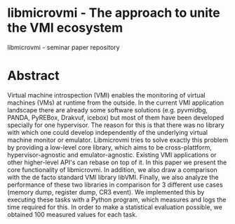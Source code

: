 # libmicrovmi - The approach to unite the VMI ecosystem

libmicrovmi - seminar paper repository

# Abstract

Virtual machine introspection (VMI) enables the monitoring of virtual machines (VMs) at runtime from the outside.
In the current VMI application landscape there are already some software solutions (e.g. pyvmidbg, PANDA, PyREBox, Drakvuf, icebox) but most of them have been developed specially for one hypervisor.
The reason for this is that there was no library with which one could develop independently of the underlying virtual machine monitor or emulator.
Libmicrovmi tries to solve exactly this problem by providing a low-level core library, which aims to be cross-plattform, hypervisor-agnostic and emulator-agnostic. Existing VMI applications or other higher-level API's can rebase on top of it.
In this paper we present the core functionality of libmicrovmi. 
In addition, we also draw a comparison with the de facto standard VMI library libVMI.
Finally, we also analyze the performance of these two libraries in comparison for 3 different use cases (memory dump, register dump, CR3 event). We implemented this by executing these tasks with a Python program, which measures and logs the time required for this. In order to make a statistical evaluation possible, we obtained 100 measured values for each task.

